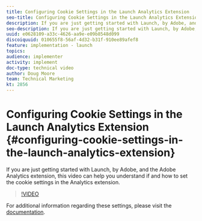 ```yaml
---
title: Configuring Cookie Settings in the Launch Analytics Extension
seo-title: Configuring Cookie Settings in the Launch Analytics Extension
description: If you are just getting started with Launch, by Adobe, and the Adobe Analytics extension, this video can help you understand if and how to set the cookie settings in the Analytics extension.
seo-description: If you are just getting started with Launch, by Adobe, and the Adobe Analytics extension, this video can help you understand if and how to set the cookie settings in the Analytics extension.
uuid: e0628109-a33c-4626-aa9e-e09b8548d099
discoiquuid: 010655f8-56af-4d32-b31f-910ee89afef8
feature: implementation - launch
topics: 
audience: implementer
activity: implement
doc-type: technical video
author: Doug Moore
team: Technical Marketing
kt: 2856
---
```


# Configuring Cookie Settings in the Launch Analytics Extension {#configuring-cookie-settings-in-the-launch-analytics-extension}

If you are just getting started with Launch, by Adobe, and the Adobe Analytics extension, this video can help you understand if and how to set the cookie settings in the Analytics extension.

>[!VIDEO](https://video.tv.adobe.com/v/27212/?quality=9)

For additional information regarding these settings, please visit the [documentation](https://docs.adobelaunch.com/extension-reference/web/adobe-analytics-extension#cookies).
